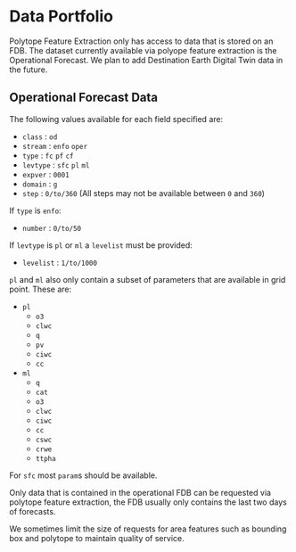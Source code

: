 # Data Portfolio

Polytope Feature Extraction only has access to data that is stored on an FDB. The dataset currently available via polyope feature extraction is the Operational Forecast. We plan to add Destination Earth Digital Twin data in the future.

## Operational Forecast Data

The following values available for each field specified are:

* `class` : `od`
* `stream` : `enfo` `oper`
* `type` : `fc` `pf` `cf`
* `levtype` : `sfc` `pl` `ml`
* `expver` : `0001`
* `domain` : `g`
* `step` : `0/to/360` (All steps may not be available between `0` and `360`)

If `type` is `enfo`:

* `number` : `0/to/50`

If `levtype` is `pl` or `ml` a `levelist` must be provided:

* `levelist` : `1/to/1000`

`pl` and `ml` also only contain a subset of parameters that are available in grid point. These are:

* `pl`
    * `o3`
    * `clwc`
    * `q`
    * `pv`
    * `ciwc`
    * `cc`
* `ml`
    * `q`
    * `cat`
    * `o3`
    * `clwc`
    * `ciwc`
    * `cc`
    * `cswc`
    * `crwe`
    * `ttpha`

For `sfc` most `param`s should be available.

Only data that is contained in the operational FDB can be requested via polytope feature extraction, the FDB usually only contains the last two days of forecasts.

We sometimes limit the size of requests for area features such as bounding box and polytope to maintain quality of service.

